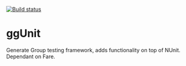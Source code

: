 [![Build status](https://ci.appveyor.com/api/projects/status/8i37lsbpd6we8ja9?svg=true)](https://ci.appveyor.com/project/SuperDrew/ggunit)

# ggUnit
Generate Group testing framework, adds functionality on top of NUnit. Dependant on Fare.
